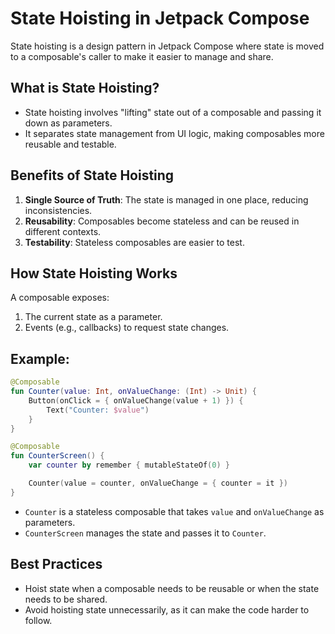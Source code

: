 # State Hoisting in Jetpack Compose

State hoisting is a design pattern in Jetpack Compose where state is moved to a composable's caller to make it easier to manage and share.

## What is State Hoisting?
- State hoisting involves "lifting" state out of a composable and passing it down as parameters.
- It separates state management from UI logic, making composables more reusable and testable.

## Benefits of State Hoisting
1. **Single Source of Truth**: The state is managed in one place, reducing inconsistencies.
2. **Reusability**: Composables become stateless and can be reused in different contexts.
3. **Testability**: Stateless composables are easier to test.

## How State Hoisting Works
A composable exposes:
1. The current state as a parameter.
2. Events (e.g., callbacks) to request state changes.

## Example:
```kotlin
@Composable
fun Counter(value: Int, onValueChange: (Int) -> Unit) {
    Button(onClick = { onValueChange(value + 1) }) {
        Text("Counter: $value")
    }
}

@Composable
fun CounterScreen() {
    var counter by remember { mutableStateOf(0) }

    Counter(value = counter, onValueChange = { counter = it })
}
```
- `Counter` is a stateless composable that takes `value` and `onValueChange` as parameters.
- `CounterScreen` manages the state and passes it to `Counter`.

## Best Practices
- Hoist state when a composable needs to be reusable or when the state needs to be shared.
- Avoid hoisting state unnecessarily, as it can make the code harder to follow.
